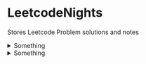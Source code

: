 # LeetcodeNights
Stores Leetcode Problem solutions and notes

<details>

  <summary>Something</summary>
  
  
  
</details>
<details>

  <summary>Something</summary>
  
  
  
</details>

